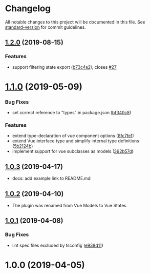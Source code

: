 # Changelog

All notable changes to this project will be documented in this file. See [standard-version](https://github.com/conventional-changelog/standard-version) for commit guidelines.

## [1.2.0](https://github.com/sumcumo/vue-states/compare/v1.1.0...v1.2.0) (2019-08-15)


### Features

* support filtering state export ([b73c4a2](https://github.com/sumcumo/vue-states/commit/b73c4a2)), closes [#27](https://github.com/sumcumo/vue-states/issues/27)

<a name="1.1.0"></a>
# [1.1.0](https://github.com/sumcumo/vue-states/compare/v1.0.3...v1.1.0) (2019-05-09)


### Bug Fixes

* set correct reference to "types" in package.json ([bf340c8](https://github.com/sumcumo/vue-states/commit/bf340c8))


### Features

* extend type-declaration of vue component options ([8fc7fe1](https://github.com/sumcumo/vue-states/commit/8fc7fe1))
* extend Vue interface type and simplify internal type definitions ([5b2124b](https://github.com/sumcumo/vue-states/commit/5b2124b))
* implement support for vue subclasses as models ([392b57d](https://github.com/sumcumo/vue-states/commit/392b57d))



<a name="1.0.3"></a>
## [1.0.3](https://github.com/sumcumo/vue-states/compare/v1.0.2...v1.0.3) (2019-04-17)

* docs: add example link to README.md


<a name="1.0.2"></a>
## [1.0.2](https://github.com/sumcumo/vue-states/compare/v1.0.1...v1.0.2) (2019-04-10)

* The plugin was renamed from Vue Models to Vue States.


<a name="1.0.1"></a>
## [1.0.1](https://github.com/sumcumo/vue-states/compare/v1.0.0...v1.0.1) (2019-04-08)


### Bug Fixes

* lint spec files excluded by tsconfig ([e938d11](https://github.com/sumcumo/vue-states/commit/e938d11))



<a name="1.0.0"></a>
# 1.0.0 (2019-04-05)
